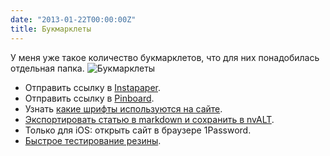 ```yaml
---
date: "2013-01-22T00:00:00Z"
title: Букмарклеты
---
```


У меня уже такое количество букмарклетов, что для них понадобилась отдельная папка.
![Букмарклеты](/img/posts/bookmarklets.png)

- Отправить ссылку в [Instapaper](http://www.instapaper.com/).
- Отправить ссылку в [Pinboard](http://pinboard.in/).
- Узнать [какие шрифты используются на сайте](http://chengyinliu.com/whatfont.html).
- [Экспортировать статью в markdown и сохранить в nvALT](http://jots.mypopescu.com/post/8529405944/nvalt-bookmarklet).
- Только для iOS: открыть сайт в браузере 1Password.
- [Быстрое тестирование резины](http://responsive.victorcoulon.fr/).